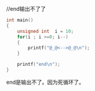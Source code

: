 //end输出不了了
```C
int main()
{
    unsigned int  i = 10;
    for(i ; i >=0; i--)
    {
        printf("@_@<-->@_@\n");
    }

    printf("end\n");
}
```
end是输出不了。因为死循环了。